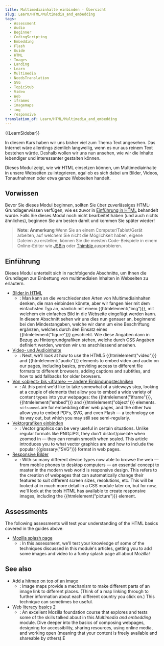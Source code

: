 ```yaml
---
title: Multimediainhalte einbinden - Übersicht
slug: Learn/HTML/Multimedia_and_embedding
tags:
  - Assessment
  - Audio
  - Beginner
  - CodingScripting
  - Embedding
  - Flash
  - Guide
  - HTML
  - Images
  - Landing
  - Learn
  - Multimedia
  - NeedsTranslation
  - SVG
  - TopicStub
  - Video
  - Web
  - iframes
  - imagemaps
  - img
  - responsive
translation_of: Learn/HTML/Multimedia_and_embedding
---
```

{{LearnSidebar}}

In diesem Kurs haben wir uns bisher viel zum Thema Text angesehen. Das Internet wäre allerdings ziemlich langweilig, wenn es nur aus reinem Text bestehen würde. Deshalb wollen wir uns nun ansehen, wie wir die Inhalte lebendiger und interessanter gestalten können.

Dieses Modul zeigt, wie wir HTML einsetzen können, um Multimediainhalte in unsere Webseiten zu integrieren, egal ob es sich dabei um Bilder, Videos, Tonaufnahmen oder etwa ganze Webseiten handelt.

## Vorwissen

Bevor Sie dieses Modul beginnen, sollten Sie über zuverlässiges HTML-Grundlagenwissen verfügen, wie es zuvor in [Einführung in HTML](/de/docs/Learn/HTML/Einf%C3%BChrung_in_HTML) behandelt wurde. Falls Sie dieses Modul noch nicht bearbeitet haben (und auch nichts ähnliches), beginnen Sie am besten damit und kommen Sie später wieder!

> **Note:** **Anmerkung**:Wenn Sie an einem Computer/Tablet/Gerät arbeiten, auf welchem Sie nicht die Möglichkeit haben, eigene Dateien zu erstellen, können Sie die meisten Code-Beispiele in einem Online-Editor wie [JSBin](http://jsbin.com/) oder [Thimble ](https://thimble.mozilla.org/)ausprobieren.

## Einführung

Dieses Modul unterteilt sich in nachfolgende Abschnitte, um Ihnen die Grundlagen zur Einbettung von multimedialen Inhalten in Webseiten zu erläutern.

- [Bilder in HTML](/de/docs/Learn/HTML/Multimedia_and_embedding/Images_in_HTML)
  - : Man kann an die verschiedensten Arten von Multimediainhalten denken, die man einbinden könnte, aber wir fangen hier mit dem einfachsten Typ an, nämlich mit einem {{htmlelement("img")}}, mit welchem ein einfaches Bild in die Webseite eingefügt werden kann. In diesem Abschnitt sehen wir uns dies nun genauer an, beginnend bei den Mindestangaben, welche wir dann um eine Beschriftung ergänzen, welches durch den Einsatz eines {{htmlelement("figure")}} geschieht. Wie diese Angaben dann in Bezug zu Hintergrundgrafiken stehen, welche durch CSS Angaben definiert werden, werden wir uns anschliessend ansehen.
- [Video- und Audioinhalte](/de/docs/Learn/HTML/Multimedia_and_embedding/Video_and_audio_content)
  - : Next, we'll look at how to use the HTML5 {{htmlelement("video")}} and {{htmlelement("audio")}} elements to embed video and audio on our pages, including basics, providing access to different file formats to different browsers, adding captions and subtitles, and how to add fallbacks for older browsers.
- [Von \<object> bis \<iframe> — andere Einbindungstechniken](/de/docs/Learn/HTML/Multimedia_and_embedding/Other_embedding_technologies)
  - : At this point we'd like to take somewhat of a sideways step, looking at a couple of elements that allow you to embed a wide variety of content types into your webpages: the {{htmlelement("iframe")}}, {{htmlelement("embed")}} and {{htmlelement("object")}} elements. `<iframe>`s are for embedding other web pages, and the other two allow you to embed PDFs, SVG, and even Flash — a technology on its way out, but which you may still see semi-regularly.
- [Vektorgrafiken einbinden](/de/docs/Learn/HTML/Multimedia_and_embedding/Adding_vector_graphics_to_the_Web)
  - : Vector graphics can be very useful in certain situations. Unlike regular formats like PNG/JPG, they don't distort/pixelate when zoomed in — they can remain smooth when scaled. This article introduces you to what vector graphics are and how to include the popular {{glossary("SVG")}} format in web pages.
- [Responsive Bilder](/de/docs/Learn/HTML/Multimedia_and_embedding/Responsive_images)
  - : With so many different device types now able to browse the web — from mobile phones to desktop computers — an essential concept to master in the modern web world is responsive design. This refers to the creation of webpages that can automatically change their features to suit different screen sizes, resolutions, etc. This will be looked at in much more detail in a CSS module later on, but for now, we'll look at the tools HTML has available to create responsive images, including the {{htmlelement("picture")}} element.

## Assessments

The following assessments will test your understanding of the HTML basics covered in the guides above:

- [Mozilla splash page](/de/docs/Learn/HTML/Multimedia_and_embedding/Mozilla_splash_page)
  - : In this assessment, we'll test your knowledge of some of the techniques discussed in this module's articles, getting you to add some images and video to a funky splash page all about Mozilla!

## See also

- [Add a hitmap on top of an image](/de/docs/Learn/HTML/Howto/Add_a_hit_map_on_top_of_an_image)
  - : Image maps provide a mechanism to make different parts of an image link to different places. (Think of a map linking through to further information about each different country you click on.) This technique can sometimes be useful.
- [Web literacy basics 2](https://teach.mozilla.org/activities/web-lit-basics-two/)
  - : An excellent Mozilla foundation course that explores and tests some of the skills talked about in this _Multimedia and embedding_ module. Dive deeper into the basics of composing webpages, designing for accessibility, sharing resources, using online media, and working open (meaning that your content is freely available and shareable by others).E

